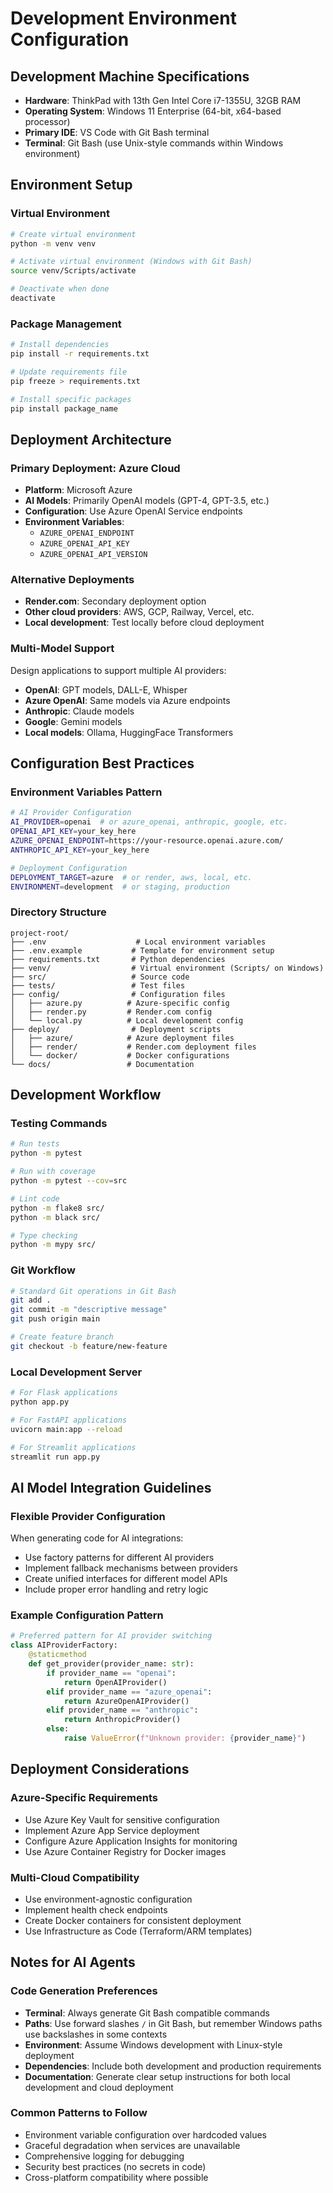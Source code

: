 # Development Environment Configuration

## Development Machine Specifications
- **Hardware**: ThinkPad with 13th Gen Intel Core i7-1355U, 32GB RAM
- **Operating System**: Windows 11 Enterprise (64-bit, x64-based processor)
- **Primary IDE**: VS Code with Git Bash terminal
- **Terminal**: Git Bash (use Unix-style commands within Windows environment)

## Environment Setup

### Virtual Environment
```bash
# Create virtual environment
python -m venv venv

# Activate virtual environment (Windows with Git Bash)
source venv/Scripts/activate

# Deactivate when done
deactivate
```

### Package Management
```bash
# Install dependencies
pip install -r requirements.txt

# Update requirements file
pip freeze > requirements.txt

# Install specific packages
pip install package_name
```

## Deployment Architecture

### Primary Deployment: Azure Cloud
- **Platform**: Microsoft Azure
- **AI Models**: Primarily OpenAI models (GPT-4, GPT-3.5, etc.)
- **Configuration**: Use Azure OpenAI Service endpoints
- **Environment Variables**: 
  - `AZURE_OPENAI_ENDPOINT`
  - `AZURE_OPENAI_API_KEY`
  - `AZURE_OPENAI_API_VERSION`

### Alternative Deployments
- **Render.com**: Secondary deployment option
- **Other cloud providers**: AWS, GCP, Railway, Vercel, etc.
- **Local development**: Test locally before cloud deployment

### Multi-Model Support
Design applications to support multiple AI providers:
- **OpenAI**: GPT models, DALL-E, Whisper
- **Azure OpenAI**: Same models via Azure endpoints
- **Anthropic**: Claude models
- **Google**: Gemini models
- **Local models**: Ollama, HuggingFace Transformers

## Configuration Best Practices

### Environment Variables Pattern
```bash
# AI Provider Configuration
AI_PROVIDER=openai  # or azure_openai, anthropic, google, etc.
OPENAI_API_KEY=your_key_here
AZURE_OPENAI_ENDPOINT=https://your-resource.openai.azure.com/
ANTHROPIC_API_KEY=your_key_here

# Deployment Configuration
DEPLOYMENT_TARGET=azure  # or render, aws, local, etc.
ENVIRONMENT=development  # or staging, production
```

### Directory Structure
```
project-root/
├── .env                    # Local environment variables
├── .env.example           # Template for environment setup
├── requirements.txt       # Python dependencies
├── venv/                  # Virtual environment (Scripts/ on Windows)
├── src/                   # Source code
├── tests/                 # Test files
├── config/                # Configuration files
│   ├── azure.py          # Azure-specific config
│   ├── render.py         # Render.com config
│   └── local.py          # Local development config
├── deploy/                # Deployment scripts
│   ├── azure/            # Azure deployment files
│   ├── render/           # Render.com deployment files
│   └── docker/           # Docker configurations
└── docs/                 # Documentation
```

## Development Workflow

### Testing Commands
```bash
# Run tests
python -m pytest

# Run with coverage
python -m pytest --cov=src

# Lint code
python -m flake8 src/
python -m black src/

# Type checking
python -m mypy src/
```

### Git Workflow
```bash
# Standard Git operations in Git Bash
git add .
git commit -m "descriptive message"
git push origin main

# Create feature branch
git checkout -b feature/new-feature
```

### Local Development Server
```bash
# For Flask applications
python app.py

# For FastAPI applications
uvicorn main:app --reload

# For Streamlit applications
streamlit run app.py
```

## AI Model Integration Guidelines

### Flexible Provider Configuration
When generating code for AI integrations:
- Use factory patterns for different AI providers
- Implement fallback mechanisms between providers
- Create unified interfaces for different model APIs
- Include proper error handling and retry logic

### Example Configuration Pattern
```python
# Preferred pattern for AI provider switching
class AIProviderFactory:
    @staticmethod
    def get_provider(provider_name: str):
        if provider_name == "openai":
            return OpenAIProvider()
        elif provider_name == "azure_openai":
            return AzureOpenAIProvider()
        elif provider_name == "anthropic":
            return AnthropicProvider()
        else:
            raise ValueError(f"Unknown provider: {provider_name}")
```

## Deployment Considerations

### Azure-Specific Requirements
- Use Azure Key Vault for sensitive configuration
- Implement Azure App Service deployment
- Configure Azure Application Insights for monitoring
- Use Azure Container Registry for Docker images

### Multi-Cloud Compatibility
- Use environment-agnostic configuration
- Implement health check endpoints
- Create Docker containers for consistent deployment
- Use Infrastructure as Code (Terraform/ARM templates)

## Notes for AI Agents

### Code Generation Preferences
- **Terminal**: Always generate Git Bash compatible commands
- **Paths**: Use forward slashes `/` in Git Bash, but remember Windows paths use backslashes in some contexts
- **Environment**: Assume Windows development with Linux-style deployment
- **Dependencies**: Include both development and production requirements
- **Documentation**: Generate clear setup instructions for both local development and cloud deployment

### Common Patterns to Follow
- Environment variable configuration over hardcoded values
- Graceful degradation when services are unavailable
- Comprehensive logging for debugging
- Security best practices (no secrets in code)
- Cross-platform compatibility where possible